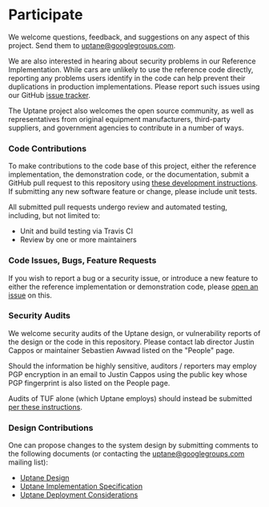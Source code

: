 # Participate

We welcome questions, feedback, and suggestions on any aspect of this project.
Send them to uptane@googlegroups.com.

We are also interested in hearing about security problems in our Reference
Implementation. While cars are unlikely to use the reference code directly,
reporting any problems users identify in the code can help prevent their
duplications in production implementations. Please report such issues
using our GitHub [issue tracker](https://github.com/uptane/uptane/issues).

The Uptane project also welcomes the open source community, as well as representatives
from original equipment manufacturers, third-party suppliers, and government agencies
to contribute in a number of ways.

### Code Contributions
To make contributions to the code base of this project, either the reference
implementation, the demonstration code, or the documentation, submit a GitHub
pull request to this repository using
[these development instructions](https://github.com/secure-systems-lab/lab-guidelines/blob/master/dev-workflow.md).
If submitting any new software feature or change, please include unit tests.

All submitted pull requests undergo review and automated testing, including, but
not limited to:
* Unit and build testing via Travis CI
* Review by one or more maintainers


### Code Issues, Bugs, Feature Requests

If you wish to report a bug or a security issue, or introduce a new feature to
either the reference implementation or demonstration code, please [open an issue](https://github.com/secure-systems-lab/lab-guidelines/issues/new)
on this.


### Security Audits

We welcome security audits of the Uptane design, or vulnerability reports of
the design or the code in this repository. Please contact lab director Justin Cappos or maintainer 
Sebastien Awwad listed on the "People" page.

Should the information be highly sensitive, auditors / reporters may employ
PGP encryption in an email to Justin Cappos using the public key whose PGP
fingerprint is also listed on the People page.

Audits of TUF alone (which Uptane employs) should instead be submitted
[per these instructions](https://github.com/theupdateframework/tuf/blob/develop/GOVERNANCE.md).


### Design Contributions

One can propose changes to the system design by submitting comments to the
following documents (or contacting the uptane@googlegroups.com mailing list):
- [Uptane Design](https://docs.google.com/document/d/1pBK--40BCg_ofww4GES0weYFB6tZRedAjUy6PJ4Rgzk)
- [Uptane Implementation Specification](https://docs.google.com/document/d/1wjg3hl0iDLNh7jIRaHl3IXhwm0ssOtDje5NemyTBcaw)
- [Uptane Deployment Considerations](https://docs.google.com/document/d/17wOs-T7mugwte5_Dt-KLGMsp-3_yAARejpFmrAMefSE)

